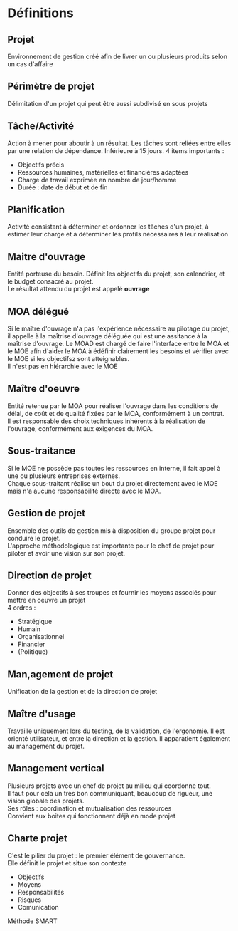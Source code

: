 # Définitions

## Projet

Environnement de gestion créé afin de livrer un ou plusieurs produits selon un cas d'affaire



## Périmètre de projet

Délimitation d'un projet qui peut être aussi subdivisé en sous projets



## Tâche/Activité

Action à mener pour aboutir à un résultat. Les tâches sont reliées entre elles par une relation de dépendance. Inférieure à 15 jours. 4 items importants :

- Objectifs précis
- Ressources humaines, matérielles et financières adaptées
- Charge de travail exprimée en nombre de jour/homme
- Durée : date de début et de fin

## Planification

Activité consistant à déterminer et ordonner les tâches d'un projet, à estimer leur charge et à déterminer les profils nécessaires à leur réalisation



## Maitre d'ouvrage

Entité porteuse du besoin. Définit les objectifs du projet, son calendrier, et le budget consacré au projet.   
Le résultat attendu du projet est appelé **ouvrage**



## MOA délégué

Si le maître d'ouvrage n'a pas l'expérience nécessaire au pilotage du projet, il appelle à la maîtrise d'ouvrage déléguée qui est une assitance à la maîtrise d'ouvrage. Le MOAD est chargé de faire l'interface entre le MOA et le MOE afin d'aider le MOA à édéfinir clairement les besoins et vérifier avec le MOE si les objectifsz sont atteignables.  
Il n'est pas en hiérarchie avec le MOE



## Maître d'oeuvre 

Entité retenue par le MOA pour réaliser l'ouvrage dans les conditions de délai, de coût et de qualité fixées par le MOA, conformément à un contrat.  
Il est responsable des choix techniques inhérents à la réalisation de l'ouvrage, conformément aux exigences du MOA.



##  Sous-traitance

Si le MOE ne possède pas toutes les ressources en interne, il fait appel à une ou plusieurs entreprises externes.  
Chaque sous-traitant réalise un bout du projet directement avec le MOE mais n'a aucune responsabilité directe avec le MOA.



## Gestion de projet

Ensemble des outils de gestion mis à disposition du groupe projet pour conduire le projet.  
L'approche méthodologique est importante pour le chef de projet pour piloter et avoir une vision sur son projet.



## Direction de projet

Donner des objectifs à ses troupes et fournir les moyens associés pour mettre en oeuvre un projet  
4 ordres : 

- Stratégique
- Humain
- Organisationnel
- Financier
- (Politique)



## Man,agement de projet

Unification de la gestion et de la direction de projet



## Maître d'usage

Travaille uniquement lors du testing, de la validation, de l'ergonomie. Il est orienté utilisateur, et entre la direction et la gestion. Il apparatient également au management du projet.



## Management vertical

Plusieurs projets avec un chef de projet au milieu qui coordonne tout.  
Il faut pour cela un très bon communiquant, beaucoup de rigueur, une vision globale des projets.  
Ses rôles : coordination et mutualisation des ressources  
Convient aux boites qui fonctionnent déjà en mode projet



## Charte projet 

C'est le pilier du projet : le premier élément de gouvernance.  
Elle définit le projet et situe son contexte 

- Objectifs
- Moyens
- Responsabilités
- Risques
- Comunication

Méthode SMART



